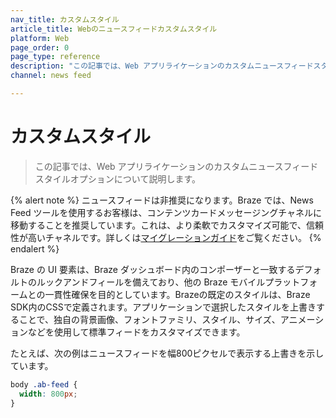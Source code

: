 ```yaml
---
nav_title: カスタムスタイル
article_title: Webのニュースフィードカスタムスタイル
platform: Web
page_order: 0
page_type: reference
description: "この記事では、Web アプリライケーションのカスタムニュースフィードスタイルオプションについて説明します。"
channel: news feed

---
```


# カスタムスタイル

> この記事では、Web アプリライケーションのカスタムニュースフィードスタイルオプションについて説明します。

{% alert note %}
ニュースフィードは非推奨になります。Braze では、News Feed ツールを使用するお客様は、コンテンツカードメッセージングチャネルに移動することを推奨しています。これは、より柔軟でカスタマイズ可能で、信頼性が高いチャネルです。詳しくは[マイグレーションガイド]({{site.baseurl}}/user_guide/message_building_by_channel/content_cards/migrating_from_news_feed/)をご覧ください。
{% endalert %}

Braze の UI 要素は、Braze ダッシュボード内のコンポーザーと一致するデフォルトのルックアンドフィールを備えており、他の Braze モバイルプラットフォームとの一貫性確保を目的としています。Brazeの既定のスタイルは、Braze SDK内のCSSで定義されます。アプリケーションで選択したスタイルを上書きすることで、独自の背景画像、フォントファミリ、スタイル、サイズ、アニメーションなどを使用して標準フィードをカスタマイズできます。

たとえば、次の例はニュースフィードを幅800ピクセルで表示する上書きを示しています。

``` css
body .ab-feed {
  width: 800px;
}
```